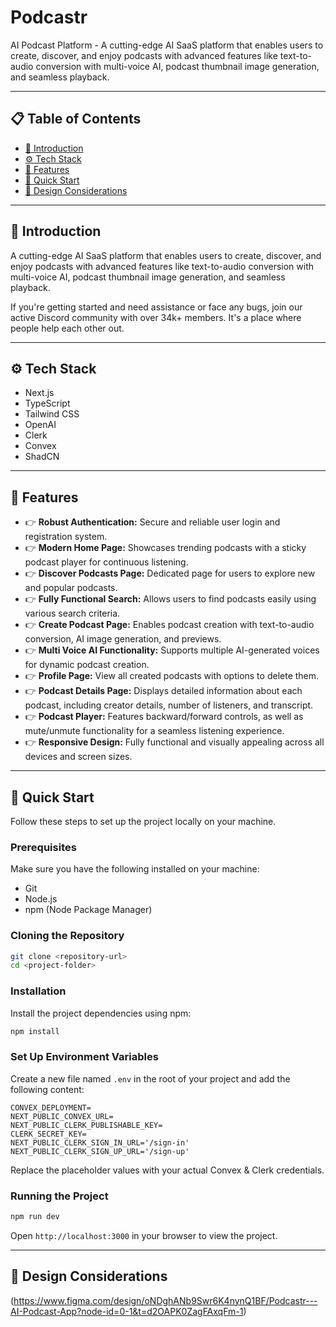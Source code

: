 

# Podcastr 
AI Podcast Platform - A cutting-edge AI SaaS platform that enables users to create, discover, and enjoy podcasts with advanced features like text-to-audio conversion with multi-voice AI, podcast thumbnail image generation, and seamless playback.

---

## 📋 Table of Contents  
- [🤖 Introduction](#-introduction)  
- [⚙️ Tech Stack](#️-tech-stack)  
- [🔋 Features](#-features)  
- [🤸 Quick Start](#-quick-start)  
- [🎨 Design Considerations](#-design-considerations)  

---

## 🤖 Introduction  
A cutting-edge AI SaaS platform that enables users to create, discover, and enjoy podcasts with advanced features like text-to-audio conversion with multi-voice AI, podcast thumbnail image generation, and seamless playback.

If you're getting started and need assistance or face any bugs, join our active Discord community with over 34k+ members. It's a place where people help each other out.

---

## ⚙️ Tech Stack  
- Next.js  
- TypeScript  
- Tailwind CSS  
- OpenAI  
- Clerk  
- Convex  
- ShadCN  

---

## 🔋 Features  
- 👉 **Robust Authentication:** Secure and reliable user login and registration system.  
- 👉 **Modern Home Page:** Showcases trending podcasts with a sticky podcast player for continuous listening.  
- 👉 **Discover Podcasts Page:** Dedicated page for users to explore new and popular podcasts.  
- 👉 **Fully Functional Search:** Allows users to find podcasts easily using various search criteria.  
- 👉 **Create Podcast Page:** Enables podcast creation with text-to-audio conversion, AI image generation, and previews.  
- 👉 **Multi Voice AI Functionality:** Supports multiple AI-generated voices for dynamic podcast creation.  
- 👉 **Profile Page:** View all created podcasts with options to delete them.  
- 👉 **Podcast Details Page:** Displays detailed information about each podcast, including creator details, number of listeners, and transcript.  
- 👉 **Podcast Player:** Features backward/forward controls, as well as mute/unmute functionality for a seamless listening experience.  
- 👉 **Responsive Design:** Fully functional and visually appealing across all devices and screen sizes.  

---

## 🤸 Quick Start  
Follow these steps to set up the project locally on your machine.

### Prerequisites  
Make sure you have the following installed on your machine:  
- Git  
- Node.js  
- npm (Node Package Manager)  

### Cloning the Repository  
```sh
git clone <repository-url>
cd <project-folder>
```

### Installation  
Install the project dependencies using npm:  
```sh
npm install
```

### Set Up Environment Variables  
Create a new file named `.env` in the root of your project and add the following content:  
```env
CONVEX_DEPLOYMENT=  
NEXT_PUBLIC_CONVEX_URL=  
NEXT_PUBLIC_CLERK_PUBLISHABLE_KEY=  
CLERK_SECRET_KEY=  
NEXT_PUBLIC_CLERK_SIGN_IN_URL='/sign-in'  
NEXT_PUBLIC_CLERK_SIGN_UP_URL='/sign-up'  
```
Replace the placeholder values with your actual Convex & Clerk credentials.

### Running the Project  
```sh
npm run dev
```
Open `http://localhost:3000` in your browser to view the project.  

---



## 🎨 Design Considerations  
(https://www.figma.com/design/oNDghANb9Swr6K4nynQ1BF/Podcastr---AI-Podcast-App?node-id=0-1&t=d2OAPK0ZagFAxqFm-1)


